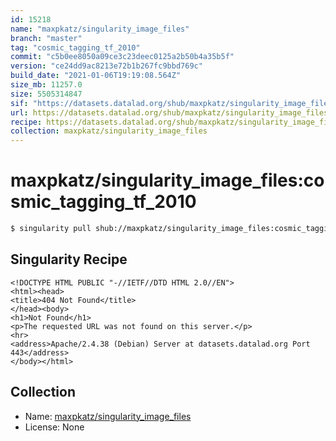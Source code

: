 ```yaml
---
id: 15218
name: "maxpkatz/singularity_image_files"
branch: "master"
tag: "cosmic_tagging_tf_2010"
commit: "c5b0ee8050a09ce3c23deec0125a2b50b4a35b5f"
version: "ce24dd9ac8213e72b1b267fc9bbd769c"
build_date: "2021-01-06T19:19:08.564Z"
size_mb: 11257.0
size: 5505314847
sif: "https://datasets.datalad.org/shub/maxpkatz/singularity_image_files/cosmic_tagging_tf_2010/2021-01-06-c5b0ee80-ce24dd9a/ce24dd9ac8213e72b1b267fc9bbd769c.sif"
url: https://datasets.datalad.org/shub/maxpkatz/singularity_image_files/cosmic_tagging_tf_2010/2021-01-06-c5b0ee80-ce24dd9a/
recipe: https://datasets.datalad.org/shub/maxpkatz/singularity_image_files/cosmic_tagging_tf_2010/2021-01-06-c5b0ee80-ce24dd9a/Singularity
collection: maxpkatz/singularity_image_files
---
```


# maxpkatz/singularity_image_files:cosmic_tagging_tf_2010

```bash
$ singularity pull shub://maxpkatz/singularity_image_files:cosmic_tagging_tf_2010
```

## Singularity Recipe

```singularity
<!DOCTYPE HTML PUBLIC "-//IETF//DTD HTML 2.0//EN">
<html><head>
<title>404 Not Found</title>
</head><body>
<h1>Not Found</h1>
<p>The requested URL was not found on this server.</p>
<hr>
<address>Apache/2.4.38 (Debian) Server at datasets.datalad.org Port 443</address>
</body></html>
```

## Collection

 - Name: [maxpkatz/singularity_image_files](https://github.com/maxpkatz/singularity_image_files)
 - License: None

